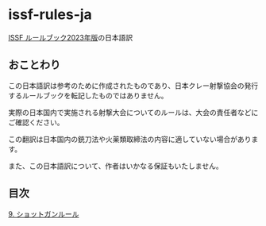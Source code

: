# issf-rules-ja

[ISSF ルールブック2023年版](https://www.issf-sports.org/getfile.aspx?mod=docf&pane=1&inst=455&file=ISSF_Rule_Book_2023_Approved_Version.pdf)の日本語訳

## おことわり

この日本語訳は参考のために作成されたものであり、日本クレー射撃協会の発行するルールブックを転記したものではありません。

実際の日本国内で実施される射撃大会についてのルールは、大会の責任者などにご確認ください。

この翻訳は日本国内の銃刀法や火薬類取締法の内容に適していない場合があります。

また、この日本語訳について、作者はいかなる保証もいたしません。

## 目次

[9. ショットガンルール](./9_shotgun_rules.md)
